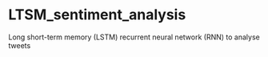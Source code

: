 # LTSM_sentiment_analysis
Long short-term memory (LSTM) recurrent neural network (RNN) to analyse tweets
